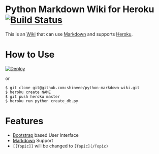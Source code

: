 # Python Markdown Wiki for Heroku [![Build Status](https://travis-ci.org/shinvee/python-markdown-wiki.svg)](https://travis-ci.org/shinvee/python-markdown-wiki)

This is an [Wiki][2] that can use [Markdown][3] and supports [Heroku][1].

# How to Use
[![Deploy](https://www.herokucdn.com/deploy/button.svg)](https://heroku.com/deploy)

or

    $ git clone git@github.com:shinvee/python-markdown-wiki.git
    $ heroku create NAME
    $ git push heroku master
    $ heroku run python create_db.py

# Features
 - [Bootstrap][4] based User Interface
 - [Markdown][3] Support
 - `[[Topic]]` will be changed to `[Topic](/Topic)`

  [1]: http://heroku.com/
  [2]: http://en.wikipedia.org/wiki/Wiki
  [3]: http://daringfireball.net/projects/markdown/
  [4]: http://getbootstrap.com/
